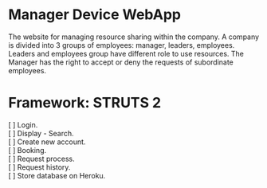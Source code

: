 # Manager Device WebApp
  The website for managing resource sharing within the company. A company is divided into 3 groups of 
employees: manager, leaders, employees. Leaders and employees group have different role to use resources. The 
Manager has the right to accept or deny the requests of subordinate employees.
# Framework: STRUTS 2
[ ] Login. <br>
[ ] Display - Search.<br>
[ ] Create new	account.<br>
[ ] Booking.<br>
[ ] Request	process.<br>
[ ] Request	history.<br>
[ ] Store database on Heroku.<br>
